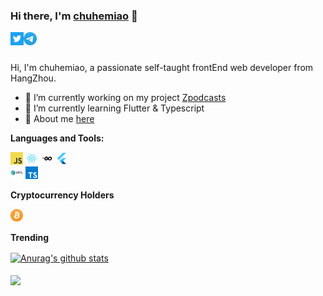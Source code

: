 ### Hi there, I'm [chuhemiao](https://www.idiot6.com)  👋

<a href="https://twitter.com/delokkkk">
  <img align="left" alt="chuhemiao | Twitter" width="21px" src="https://raw.githubusercontent.com/chuhemiao/chuhemiao/master/assets/twitter.svg" />
</a>

<a href="https://t.me/kkdelos">
  <img align="left" alt="chuhemiao | Telegram" width="21px" src="https://raw.githubusercontent.com/chuhemiao/chuhemiao/master/assets/telegram.svg" />
</a>

<br />
<br />


Hi, I'm chuhemiao, a passionate self-taught frontEnd web developer from HangZhou.

- 🔭 I’m currently working on my project [Zpodcasts](https://wiki.zpodcasts.com/)
- 🌱 I’m currently learning Flutter & Typescript
- 💬 About me [here](https://www.idiot6.com/about/)

**Languages and Tools:**  


<code><img height="20" src="https://raw.githubusercontent.com/github/explore/80688e429a7d4ef2fca1e82350fe8e3517d3494d/topics/javascript/javascript.png"></code>
<code><img height="20" src="https://raw.githubusercontent.com/github/explore/80688e429a7d4ef2fca1e82350fe8e3517d3494d/topics/react/react.png"></code>
<code><img height="20" src="https://raw.githubusercontent.com/github/explore/5c058a388828bb5fde0bcafd4bc867b5bb3f26f3/topics/go/go.png"></code>
<code><img height="20" src="https://raw.githubusercontent.com/github/explore/80688e429a7d4ef2fca1e82350fe8e3517d3494d/topics/flutter/flutter.png"></code>  
<code><img height="20" src="https://raw.githubusercontent.com/github/explore/80688e429a7d4ef2fca1e82350fe8e3517d3494d/topics/ipfs/ipfs.png"></code> 
<code><img height="20" src="https://raw.githubusercontent.com/github/explore/80688e429a7d4ef2fca1e82350fe8e3517d3494d/topics/typescript/typescript.png"></code> 

**Cryptocurrency Holders**  

<code><img height="20" src="https://raw.githubusercontent.com/github/explore/80688e429a7d4ef2fca1e82350fe8e3517d3494d/topics/bitcoin/bitcoin.png"></code>  

**Trending**  

<a href="https://github.com/chuhemiao/chuhemiao">
  <img align="center" src="https://github-readme-stats.vercel.app/api?username=chuhemiao&show_icons=true&include_all_commits=true&theme=radical&&count_private=true" alt="Anurag's github stats" />
</a>

<br/>
<br/>

<a href="https://github.com/chuhemiao/chuhemiao">
  <img align="center" src="https://github-readme-stats.vercel.app/api/top-langs/?username=chuhemiao&layout=compact&theme=radical" />
</a>